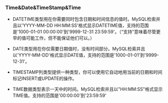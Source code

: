 ### Time&Date&TimeStamp&Time

- DATETIME类型用在你需要同时包含日期和时间信息的值时。MySQL检索并且以'YYYY-MM-DD HH:MM:SS'格式显示DATETIME值，支持的范围是'1000-01-01 00:00:00'到'9999-12-31 23:59:59'。（“支持”意味着尽管更早的值可能工作，但不能保证他们可以。）

- DATE类型用在你仅需要日期值时，没有时间部分。MySQL检索并且以'YYYY-MM-DD'格式显示DATE值，支持的范围是'1000-01-01'到'9999-12-31'。

- TIMESTAMP列类型提供一种类型，你可以使用它自动地用当前的日期和时间标记INSERT或UPDATE的操作。

- TIME数据类型表示一天中的时间。MySQL检索并且以"HH:MM:SS"格式显示TIME值。支持的范围是'00:00:00'到'23:59:59'


